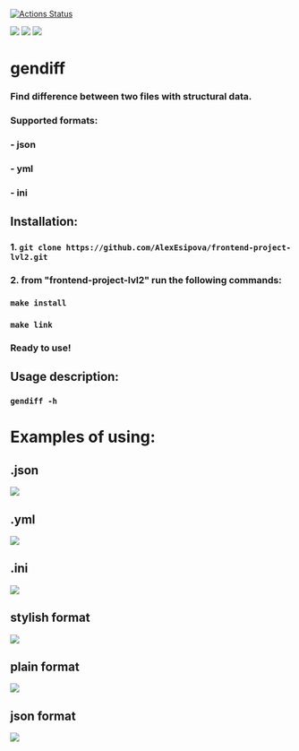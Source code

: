 [![Actions Status](https://github.com/AlexEsipova/frontend-project-lvl2/workflows/hexlet-check/badge.svg)](https://github.com/AlexEsipova/frontend-project-lvl2/actions)

<a href="https://github.com/AlexEsipova/frontend-project-lvl2/actions"><img src="https://github.com/AlexEsipova/frontend-project-lvl2/workflows/Node.js%20CI/badge.svg" /></a> <a href="https://codeclimate.com/github/AlexEsipova/frontend-project-lvl2/maintainability"><img src="https://api.codeclimate.com/v1/badges/2109bf48f80f956cc3db/maintainability" /></a> <a href="https://codeclimate.com/github/AlexEsipova/frontend-project-lvl2/test_coverage"><img src="https://api.codeclimate.com/v1/badges/2109bf48f80f956cc3db/test_coverage" /></a>

# gendiff
### Find difference between two files with structural data.
### Supported formats:
### - json
### - yml
### - ini

## Installation:

### 1. `git clone https://github.com/AlexEsipova/frontend-project-lvl2.git`
### 2. from "frontend-project-lvl2" run the following commands:
### `make install`
### `make link`
### Ready to use!

## Usage description:

### `gendiff -h`

# Examples of using:
## .json

<a href="https://asciinema.org/a/91IhIYc5UqxdCfkBeO40puSPX" target="_blank"><img src="https://asciinema.org/a/91IhIYc5UqxdCfkBeO40puSPX.svg" /></a>

## .yml

<a href="https://asciinema.org/a/S7it11en6NAs9Q7ADbHcuVg0d" target="_blank"><img src="https://asciinema.org/a/S7it11en6NAs9Q7ADbHcuVg0d.svg" /></a>

## .ini

<a href="https://asciinema.org/a/gM39FYitg3V3AthGjsgp6192W" target="_blank"><img src="https://asciinema.org/a/gM39FYitg3V3AthGjsgp6192W.svg" /></a>

## stylish format

<a href="https://asciinema.org/a/NmYrBzbnkKFPMPzf11TF52okZ" target="_blank"><img src="https://asciinema.org/a/NmYrBzbnkKFPMPzf11TF52okZ.svg" /></a>

## plain format

<a href="https://asciinema.org/a/l74t4owBjwIUP7Avg3gf7NJQB" target="_blank"><img src="https://asciinema.org/a/l74t4owBjwIUP7Avg3gf7NJQB.svg" /></a>

## json format

<a href="https://asciinema.org/a/ac3qVqRDumEKcFlGvamCg0LZv" target="_blank"><img src="https://asciinema.org/a/ac3qVqRDumEKcFlGvamCg0LZv.svg" /></a>